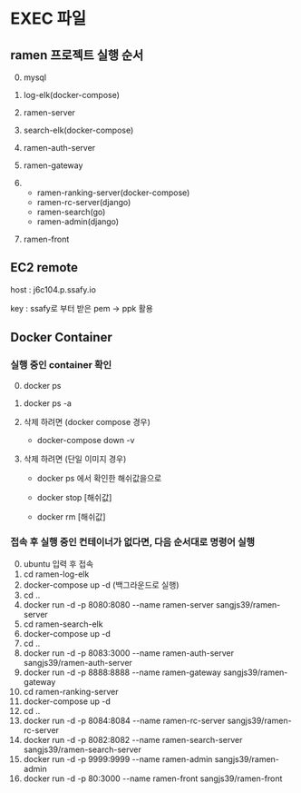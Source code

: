 # EXEC 파일

## ramen 프로젝트 실행 순서

0. mysql

1. log-elk(docker-compose) 

2. ramen-server 

3. search-elk(docker-compose)

4. ramen-auth-server

5. ramen-gateway

6. - ramen-ranking-server(docker-compose)
   - ramen-rc-server(django)
   - ramen-search(go)
   - ramen-admin(django) 

7. ramen-front

   

## EC2 remote

 host : j6c104.p.ssafy.io

 key : ssafy로 부터 받은 pem -> ppk 활용



## Docker Container

### 실행 중인 container 확인

0. docker ps

1. docker ps -a 

2. 삭제 하려면 (docker compose 경우)
   - docker-compose down -v 

3. 삭제 하려면 (단일 이미지 경우)
   - docker ps 에서 확인한 해쉬값을으로
   
   - docker stop [해쉬값]
   
   - docker rm [해쉬값]
   
     

### 접속 후 실행 중인 컨테이너가 없다면, 다음 순서대로 명령어 실행

0. ubuntu 입력 후 접속 
1. cd ramen-log-elk 
2. docker-compose up -d (백그라운드로 실행) 
3. cd .. 
4. docker run -d -p 8080:8080 --name ramen-server sangjs39/ramen-server 
5. cd ramen-search-elk 
6. docker-compose up -d 
7. cd .. 
8. docker run -d -p 8083:3000 --name ramen-auth-server sangjs39/ramen-auth-server 
9. docker run -d -p 8888:8888 --name ramen-gateway sangjs39/ramen-gateway 
10. cd ramen-ranking-server 
11. docker-compose up -d
12.  cd .. 
13. docker run -d -p 8084:8084 --name ramen-rc-server sangjs39/ramen-rc-server 
14. docker run -d -p 8082:8082 --name ramen-search-server sangjs39/ramen-search-server 
15. docker run -d -p 9999:9999 --name ramen-admin sangjs39/ramen-admin 
16. docker run -d -p 80:3000 --name ramen-front sangjs39/ramen-front
